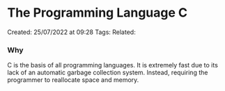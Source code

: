 # The Programming Language C
Created: 25/07/2022 at 09:28
Tags: 
Related:

### Why
C is the basis of all programming languages. It is extremely fast due to its lack of an automatic garbage collection system. Instead, requiring the programmer to reallocate space and memory.
